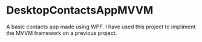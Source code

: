 # DesktopContactsAppMVVM

A basic contacts app made using WPF. I have used this project to impliment the MVVM framework on a previous project.
